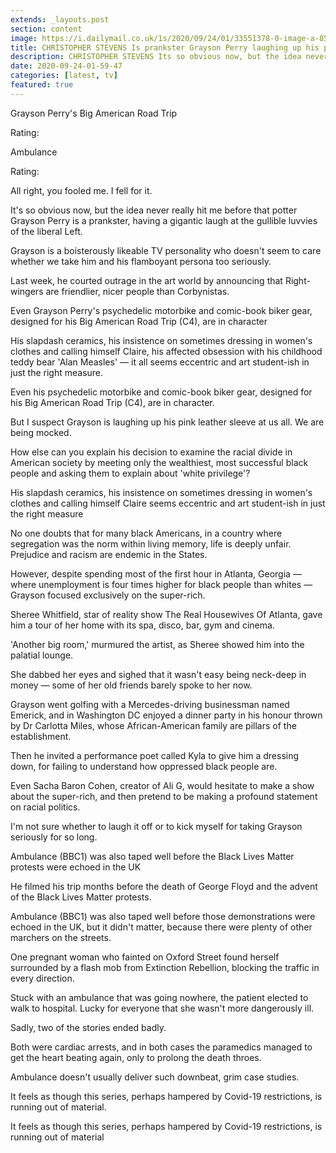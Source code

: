 ```yaml
---
extends: _layouts.post
section: content
image: https://i.dailymail.co.uk/1s/2020/09/24/01/33551378-0-image-a-85_1600907588690.jpg 
title: CHRISTOPHER STEVENS Is prankster Grayson Perry laughing up his pink leather sleeve at us all?  
description: CHRISTOPHER STEVENS Its so obvious now, but the idea never really hit me before that potter Grayson Perry is a prankster, having a gigantic laugh at the luvvies of the liberal Left. 
date: 2020-09-24-01-59-47 
categories: [latest, tv] 
featured: true 
--- 
```

Grayson Perry's Big American Road Trip 

Rating: 

Ambulance 

Rating: 

All right, you fooled me. I fell for it. 

It's so obvious now, but the idea never really hit me before that potter Grayson Perry is a prankster, having a gigantic laugh at the gullible luvvies of the liberal Left.

Grayson is a boisterously likeable TV personality who doesn't seem to care whether we take him and his flamboyant persona too seriously. 

Last week, he courted outrage in the art world by announcing that Right-wingers are friendlier, nicer people than Corbynistas.

Even Grayson Perry's psychedelic motorbike and comic-book biker gear, designed for his Big American Road Trip (C4), are in character

His slapdash ceramics, his insistence on sometimes dressing in women's clothes and calling himself Claire, his affected obsession with his childhood teddy bear 'Alan Measles' — it all seems eccentric and art student-ish in just the right measure.

Even his psychedelic motorbike and comic-book biker gear, designed for his Big American Road Trip (C4), are in character. 

But I suspect Grayson is laughing up his pink leather sleeve at us all. We are being mocked.

How else can you explain his decision to examine the racial divide in American society by meeting only the wealthiest, most successful black people and asking them to explain about 'white privilege'?

His slapdash ceramics, his insistence on sometimes dressing in women's clothes and calling himself Claire seems eccentric and art student-ish in just the right measure

No one doubts that for many black Americans, in a country where segregation was the norm within living memory, life is deeply unfair. Prejudice and racism are endemic in the States.

However, despite spending most of the first hour in Atlanta, Georgia — where unemployment is four times higher for black people than whites — Grayson focused exclusively on the super-rich.

Sheree Whitfield, star of reality show The Real Housewives Of Atlanta, gave him a tour of her home with its spa, disco, bar, gym and cinema. 

'Another big room,' murmured the artist, as Sheree showed him into the palatial lounge.

She dabbed her eyes and sighed that it wasn't easy being neck-deep in money — some of her old friends barely spoke to her now.

Grayson went golfing with a Mercedes-driving businessman named Emerick, and in Washington DC enjoyed a dinner party in his honour thrown by Dr Carlotta Miles, whose African-American family are pillars of the establishment.

Then he invited a performance poet called Kyla to give him a dressing down, for failing to understand how oppressed black people are. 

Even Sacha Baron Cohen, creator of Ali G, would hesitate to make a show about the super-rich, and then pretend to be making a profound statement on racial politics.

I'm not sure whether to laugh it off or to kick myself for taking Grayson seriously for so long.

Ambulance (BBC1) was also taped well before the Black Lives Matter protests were echoed in the UK

He filmed his trip months before the death of George Floyd and the advent of the Black Lives Matter protests.

Ambulance (BBC1) was also taped well before those demonstrations were echoed in the UK, but it didn't matter, because there were plenty of other marchers on the streets.

One pregnant woman who fainted on Oxford Street found herself surrounded by a flash mob from Extinction Rebellion, blocking the traffic in every direction. 

Stuck with an ambulance that was going nowhere, the patient elected to walk to hospital. Lucky for everyone that she wasn't more dangerously ill.

Sadly, two of the stories ended badly. 

Both were cardiac arrests, and in both cases the paramedics managed to get the heart beating again, only to prolong the death throes.

Ambulance doesn't usually deliver such downbeat, grim case studies. 

It feels as though this series, perhaps hampered by Covid-19 restrictions, is running out of material.

It feels as though this series, perhaps hampered by Covid-19 restrictions, is running out of material

